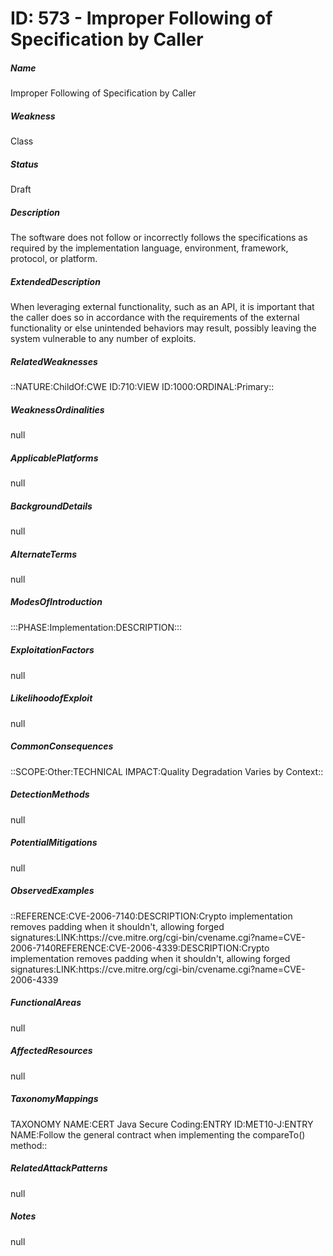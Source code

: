 # ID: 573 - Improper Following of Specification by Caller
<h5>Name</h5>Improper Following of Specification by Caller
<h5>Weakness</h5>Class
<h5>Status</h5>Draft
<h5>Description</h5>The software does not follow or incorrectly follows the specifications as required by the implementation language, environment, framework, protocol, or platform.
<h5>ExtendedDescription</h5>When leveraging external functionality, such as an API, it is important that the caller does so in accordance with the requirements of the external functionality or else unintended behaviors may result, possibly leaving the system vulnerable to any number of exploits.
<h5>RelatedWeaknesses</h5>::NATURE:ChildOf:CWE ID:710:VIEW ID:1000:ORDINAL:Primary::
<h5>WeaknessOrdinalities</h5>null
<h5>ApplicablePlatforms</h5>null
<h5>BackgroundDetails</h5>null
<h5>AlternateTerms</h5>null
<h5>ModesOfIntroduction</h5>:::PHASE:Implementation:DESCRIPTION:::
<h5>ExploitationFactors</h5>null
<h5>LikelihoodofExploit</h5>null
<h5>CommonConsequences</h5>::SCOPE:Other:TECHNICAL IMPACT:Quality Degradation Varies by Context::
<h5>DetectionMethods</h5>null
<h5>PotentialMitigations</h5>null
<h5>ObservedExamples</h5>::REFERENCE:CVE-2006-7140:DESCRIPTION:Crypto implementation removes padding when it shouldn't, allowing forged signatures:LINK:https://cve.mitre.org/cgi-bin/cvename.cgi?name=CVE-2006-7140REFERENCE:CVE-2006-4339:DESCRIPTION:Crypto implementation removes padding when it shouldn't, allowing forged signatures:LINK:https://cve.mitre.org/cgi-bin/cvename.cgi?name=CVE-2006-4339
<h5>FunctionalAreas</h5>null
<h5>AffectedResources</h5>null
<h5>TaxonomyMappings</h5>TAXONOMY NAME:CERT Java Secure Coding:ENTRY ID:MET10-J:ENTRY NAME:Follow the general contract when implementing the compareTo() method::
<h5>RelatedAttackPatterns</h5>null
<h5>Notes</h5>null

